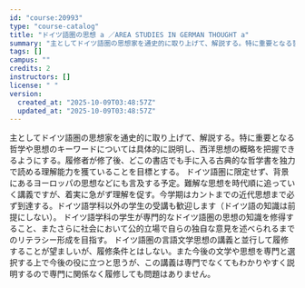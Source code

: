 ```yaml
---
id: "course:20993"
type: "course-catalog"
title: "ドイツ語圏の思想 a ／AREA STUDIES IN GERMAN THOUGHT a"
summary: "主としてドイツ語圏の思想家を通史的に取り上げて、解説する。特に重要となる哲学や思想のキーワードについては具体的に説明し、西洋思想の概略を把握できるようにする。履修者が修了後、どこの書店でも手に入る古典的な哲学書を独力で読める理解能力を獲てい…"
tags: []
campus: ""
credits: 2
instructors: []
license: " "
version:
  created_at: "2025-10-09T03:48:57Z"
  updated_at: "2025-10-09T03:48:57Z"
---
```


主としてドイツ語圏の思想家を通史的に取り上げて、解説する。特に重要となる哲学や思想のキーワードについては具体的に説明し、西洋思想の概略を把握できるようにする。履修者が修了後、どこの書店でも手に入る古典的な哲学書を独力で読める理解能力を獲ていることを目標とする。 ドイツ語圏に限定せず、背景にあるヨーロッパの思想などにも言及する予定。難解な思想を時代順に追っていく講義ですが、着実に急がず理解を促す。今学期はカントまでの近代思想まで必ず到達する。ドイツ語学科以外の学生の受講も歓迎します（ドイツ語の知識は前提にしない）。 ドイツ語学科の学生が専門的なドイツ語圏の思想の知識を修得すること、またさらに社会において公的立場で自らの独自な意見を述べられるまでのリテラシー形成を目指す。 ドイツ語圏の言語文学思想の講義と並行して履修することが望ましいが、履修条件とはしない。また今後の文学や思想を専門と選択する上で今後の役に立つと思うが、この講義は専門でなくてもわかりやすく説明するので専門に関係なく履修しても問題はありません。

